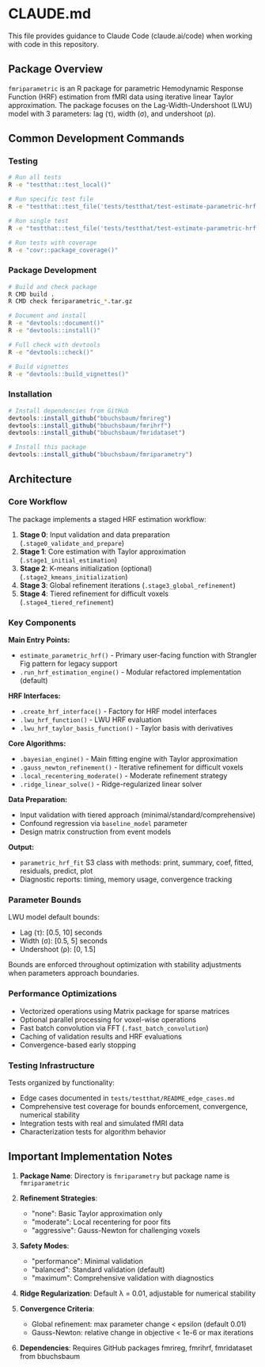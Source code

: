 # CLAUDE.md

This file provides guidance to Claude Code (claude.ai/code) when working with code in this repository.

## Package Overview

`fmriparametric` is an R package for parametric Hemodynamic Response Function (HRF) estimation from fMRI data using iterative linear Taylor approximation. The package focuses on the Lag-Width-Undershoot (LWU) model with 3 parameters: lag (τ), width (σ), and undershoot (ρ).

## Common Development Commands

### Testing
```bash
# Run all tests
R -e "testthat::test_local()"

# Run specific test file
R -e "testthat::test_file('tests/testthat/test-estimate-parametric-hrf.R')"

# Run single test
R -e "testthat::test_file('tests/testthat/test-estimate-parametric-hrf.R', reporter = 'summary')" --args "test_name"

# Run tests with coverage
R -e "covr::package_coverage()"
```

### Package Development
```bash
# Build and check package
R CMD build .
R CMD check fmriparametric_*.tar.gz

# Document and install
R -e "devtools::document()"
R -e "devtools::install()"

# Full check with devtools
R -e "devtools::check()"

# Build vignettes
R -e "devtools::build_vignettes()"
```

### Installation
```r
# Install dependencies from GitHub
devtools::install_github("bbuchsbaum/fmrireg")
devtools::install_github("bbuchsbaum/fmrihrf") 
devtools::install_github("bbuchsbaum/fmridataset")

# Install this package
devtools::install_github("bbuchsbaum/fmriparametry")
```

## Architecture

### Core Workflow

The package implements a staged HRF estimation workflow:

1. **Stage 0**: Input validation and data preparation (`.stage0_validate_and_prepare`)
2. **Stage 1**: Core estimation with Taylor approximation (`.stage1_initial_estimation`)
3. **Stage 2**: K-means initialization (optional) (`.stage2_kmeans_initialization`)
4. **Stage 3**: Global refinement iterations (`.stage3_global_refinement`)
5. **Stage 4**: Tiered refinement for difficult voxels (`.stage4_tiered_refinement`)

### Key Components

**Main Entry Points:**
- `estimate_parametric_hrf()` - Primary user-facing function with Strangler Fig pattern for legacy support
- `.run_hrf_estimation_engine()` - Modular refactored implementation (default)

**HRF Interfaces:**
- `.create_hrf_interface()` - Factory for HRF model interfaces
- `.lwu_hrf_function()` - LWU HRF evaluation
- `.lwu_hrf_taylor_basis_function()` - Taylor basis with derivatives

**Core Algorithms:**
- `.bayesian_engine()` - Main fitting engine with Taylor approximation
- `.gauss_newton_refinement()` - Iterative refinement for difficult voxels  
- `.local_recentering_moderate()` - Moderate refinement strategy
- `.ridge_linear_solve()` - Ridge-regularized linear solver

**Data Preparation:**
- Input validation with tiered approach (minimal/standard/comprehensive)
- Confound regression via `baseline_model` parameter
- Design matrix construction from event models

**Output:**
- `parametric_hrf_fit` S3 class with methods: print, summary, coef, fitted, residuals, predict, plot
- Diagnostic reports: timing, memory usage, convergence tracking

### Parameter Bounds

LWU model default bounds:
- Lag (τ): [0.5, 10] seconds
- Width (σ): [0.5, 5] seconds  
- Undershoot (ρ): [0, 1.5]

Bounds are enforced throughout optimization with stability adjustments when parameters approach boundaries.

### Performance Optimizations

- Vectorized operations using Matrix package for sparse matrices
- Optional parallel processing for voxel-wise operations
- Fast batch convolution via FFT (`.fast_batch_convolution`)
- Caching of validation results and HRF evaluations
- Convergence-based early stopping

### Testing Infrastructure

Tests organized by functionality:
- Edge cases documented in `tests/testthat/README_edge_cases.md`
- Comprehensive test coverage for bounds enforcement, convergence, numerical stability
- Integration tests with real and simulated fMRI data
- Characterization tests for algorithm behavior

## Important Implementation Notes

1. **Package Name**: Directory is `fmriparametry` but package name is `fmriparametric`

2. **Refinement Strategies**: 
   - "none": Basic Taylor approximation only
   - "moderate": Local recentering for poor fits
   - "aggressive": Gauss-Newton for challenging voxels

3. **Safety Modes**:
   - "performance": Minimal validation
   - "balanced": Standard validation (default)
   - "maximum": Comprehensive validation with diagnostics

4. **Ridge Regularization**: Default λ = 0.01, adjustable for numerical stability

5. **Convergence Criteria**: 
   - Global refinement: max parameter change < epsilon (default 0.01)
   - Gauss-Newton: relative change in objective < 1e-6 or max iterations

6. **Dependencies**: Requires GitHub packages fmrireg, fmrihrf, fmridataset from bbuchsbaum